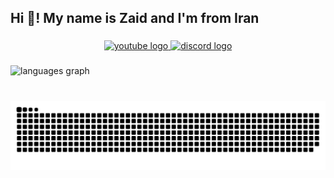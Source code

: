 <h2 align="left">Hi 👋! My name is Zaid and I'm from Iran</h2>

###

<div align="center">
  <a href="https://www.youtube.com/channel/UCFu-_PIA0_NsDjDqVvzScvw" target="_blank">
    <img src="https://img.shields.io/static/v1?message=Youtube&logo=youtube&label=&color=FF0000&logoColor=white&labelColor=&style=for-the-badge" height="35" alt="youtube logo"  />
  </a>
  <a href="https://discord.gg/APuPkBaYts" target="_blank">
    <img src="https://img.shields.io/static/v1?message=Discord&logo=discord&label=&color=7289DA&logoColor=white&labelColor=&style=for-the-badge" height="35" alt="discord logo"  />
  </a>
</div>


###

<div align="left">
  <img src="https://github-readme-stats.vercel.app/api/top-langs?username=Phant80m&locale=en&hide_title=false&layout=compact&card_width=320&langs_count=5&theme=dracula&hide_border=false" height="150" alt="languages graph"  />
</div>

###

<br clear="both">

<img src="https://raw.githubusercontent.com/Phant80m/Phant80m/output/snake.svg" alt="Snake animation" />

###

